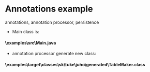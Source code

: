 # Annotations example
annotations, annotation processor, persistence

* Main class is: 
#### \examples\src\Main.java

* annotation processor generate new class: 
#### \examples\target\classes\sk\tuke\juho\generated\TableMaker.class
